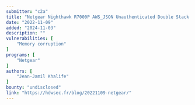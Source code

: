 ```yaml
---
submitter: "c2a"
title: "Netgear Nighthawk R7000P AWS_JSON Unauthenticated Double Stack Overflow Vulnerability"
date: "2022-11-09"
added: "2024-11-03"
description: ""
vulnerabilities: [
    "Memory corruption"
]
programs: [
    "Netgear"
]
authors: [
    "Jean-Jamil Khalife"
]
bounty: "undisclosed"
link: "https://hdwsec.fr/blog/20221109-netgear/"
---
```




